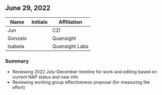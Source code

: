 ## June 29, 2022

|          Name          | Initials |   Affiliation  |
| ---------------------- | -------- | -------------- |
| Jun       |          | CZI
| Gonzalo   |          | Quansight
| Isabela   |          | Quansight Labs

### Summary

- Reviewing 2022 July–December timeline for work and editing based on current NAP status and new info
- Reviewing working group effectiveness proposal (for measuring the effort)